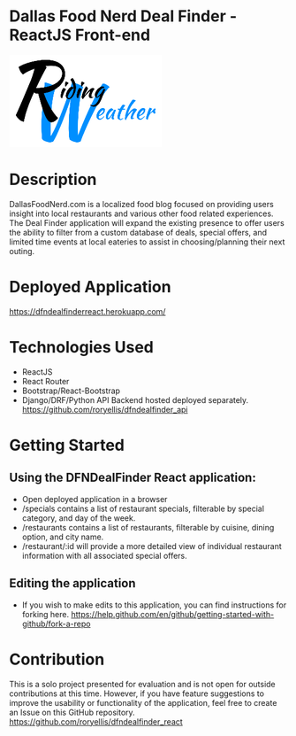 # Dallas Food Nerd Deal Finder - ReactJS Front-end
![Riding Weather Logo](https://raw.githubusercontent.com/roryellis/ridingweather/dev/public/logo-full.png)

# Description

DallasFoodNerd.com is a localized food blog focused on providing users insight into local restaurants and various other food related experiences. The Deal Finder application will expand the existing presence to offer users the ability to filter from a custom database of deals, special offers, and limited time events at local eateries to assist in choosing/planning their next outing.

# Deployed Application

https://dfndealfinderreact.herokuapp.com/

# Technologies Used

- ReactJS
- React Router
- Bootstrap/React-Bootstrap
- Django/DRF/Python API Backend hosted deployed separately.  https://github.com/roryellis/dfndealfinder_api


# Getting Started

## Using the DFNDealFinder React application:
- Open deployed application in a browser
- /specials contains a list of restaurant specials, filterable by special category, and day of the week. 
- /restaurants contains a list of restaurants, filterable by cuisine, dining option, and city name.
- /restaurant/:id will provide a more detailed view of individual restaurant information with all associated special offers. 

## Editing the application
- If you wish to make edits to this application, you can find instructions for forking here. https://help.github.com/en/github/getting-started-with-github/fork-a-repo

# Contribution
This is a solo project presented for evaluation and is not open for outside contributions at this time. However, if you have feature suggestions to improve the usability or functionality of the application, feel free to create an Issue on this GitHub repository. https://github.com/roryellis/dfndealfinder_react